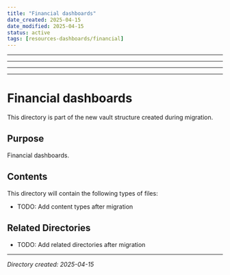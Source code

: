 ```yaml
---
title: "Financial dashboards"
date_created: 2025-04-15
date_modified: 2025-04-15
status: active
tags: [resources-dashboards/financial]
---
```


---

---

---

---

# Financial dashboards

This directory is part of the new vault structure created during migration.

## Purpose

Financial dashboards.

## Contents

This directory will contain the following types of files:

- TODO: Add content types after migration

## Related Directories

- TODO: Add related directories after migration

---

*Directory created: 2025-04-15*
